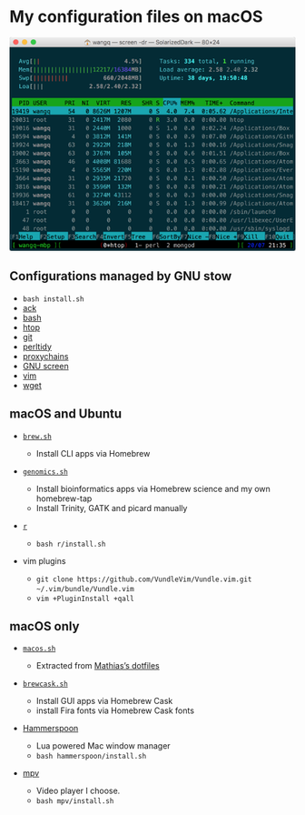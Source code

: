 # My configuration files on macOS

![Screenshot of a terminal window](images/screen.png)

## Configurations managed by GNU stow

* `bash install.sh`
* [ack](stow-ack/.ackrc)
* [bash](stow-bash/)
* [htop](stow-htop/)
* [git](stow-git/)
* [perltidy](stow-perltidy/.perltidyrc)
* [proxychains](stow-proxychains/)
* [GNU screen](stow-screen/.screenrc)
* [vim](stow-vim/.vimrc)
* [wget](stow-wget/.wgetrc)

## macOS and Ubuntu

* [`brew.sh`](brew.sh)
    * Install CLI apps via Homebrew

* [`genomics.sh`](genomics.sh)
    * Install bioinformatics apps via Homebrew science and my own homebrew-tap
    * Install Trinity, GATK and picard manually

* [`r`](r/)
    * `bash r/install.sh`

* vim plugins
    * `git clone https://github.com/VundleVim/Vundle.vim.git ~/.vim/bundle/Vundle.vim`
    * `vim +PluginInstall +qall`

## macOS only

* [`macos.sh`](macos.sh)
    * Extracted from [Mathias’s dotfiles](https://github.com/mathiasbynens/dotfiles/blob/master/.macos)

* [`brewcask.sh`](brewcask.sh)
    * Install GUI apps via Homebrew Cask
    * install Fira fonts via Homebrew Cask fonts

* [Hammerspoon](hammerspoon/)
    * Lua powered Mac window manager
    * `bash hammerspoon/install.sh`

* [mpv](mpv/)
    * Video player I choose.
    * `bash mpv/install.sh`
